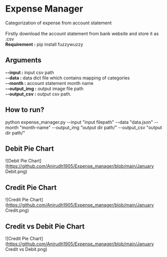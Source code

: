 # Expense Manager
Categorization of expense from account statement\
\
Firstly download the account statement from bank website and store it as .csv\
**Requirement :** pip install fuzzywuzzy 
  
## Arguments
**--input :** input csv path\
**--data :** data dict file which contains mapping of categories\
**--month :** account statement month name\
**--output_img :** output image file path\
**--output_csv :** output csv path. 

## How to run?
python expense_manager.py --input "input filepath" --data "data.json" --month "month-name" --output_img "output dir path/" --output_csv "output dir path/"

## Debit Pie Chart
![Debit Pie Chart](https://github.com/Anirudh1905/Expense_manager/blob/main/January Debit.png)

## Credit Pie Chart
![Credit Pie Chart](https://github.com/Anirudh1905/Expense_manager/blob/main/January Credit.png)

## Credit vs Debit Pie Chart
![Credit Pie Chart](https://github.com/Anirudh1905/Expense_manager/blob/main/January Credit vs Debit.png)
